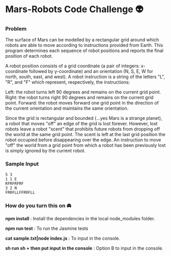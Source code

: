 Mars-Robots Code Challenge :alien:
======

### Problem
The surface of Mars can be modelled by a rectangular grid around which robots are able to move according to instructions provided from Earth. This program determines each sequence of robot positions and reports the final position of each robot.

A robot position consists of a grid coordinate (a pair of integers: x-coordinate followed by y-coordinate) and an orientation (N, S, E, W for north, south, east, and west). A robot instruction is a string of the letters "L", "R", and "F" which represent, respectively, the instructions:

Left: the robot turns left 90 degrees and remains on the current grid point.
Right: the robot turns right 90 degrees and remains on the current grid point.
Forward: the robot moves forward one grid point in the direction of the current orientation and maintains the same orientation.

Since the grid is rectangular and bounded (...yes Mars is a strange planet), a robot that moves "off" an edge of the grid is lost forever. However, lost robots leave a robot "scent" that prohibits future robots from dropping off the world at the same grid point. The scent is left at the last grid position the robot occupied before disappearing over the edge. An instruction to move "off" the world from a grid point from which a robot has been previously lost is simply ignored by the current robot.

### Sample Input

```
5 3
1 1 E
RFRFRFRF
3 2 N
FRRFLLFFRRFLL
```

### How do you turn this on :oncoming_automobile:

**npm install** : Install the dependencies in the local node_modules folder.

**npm run test** : To run the Jasmine tests

**cat sample.txt|node index.js** : To input in the console.

**sh run sh + then put input in the console** : Option B to input in the console.






